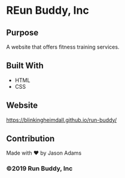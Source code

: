 # REun Buddy, Inc

## Purpose
A website that offers fitness training services.

## Built With
* HTML
* CSS

## Website
https://blinkingheimdall.github.io/run-buddy/

## Contribution
Made with ❤️ by Jason Adams

### ©️2019 Run Buddy, Inc
